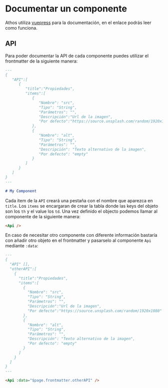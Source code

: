 # Documentar un componente

Athos utiliza [vuepress](https://vuepress.vuejs.org/) para la documentación, en el enlace podrás leer como funciona.

## API

Para poder documentar la API de cada componente puedes utilizar el frontmatter de la siguiente manera:

```md
---
{
   "API":[
      {
         "title":"Propiedades",
         "items":[
            {
               "Nombre": "src",
               "Tipo": "String",
               "Parámetros": "",
               "Descripción":"Url de la imagen",
               "Por defecto":"https://source.unsplash.com/random/1920x1080"
            },
            {
               "Nombre": "alt",
               "Tipo": "String",
               "Parámetros": "",
               "Descripción": "Texto alternativo de la imagen",
               "Por defecto": "empty"
            }
         ]
      }
   ]
}
---

# My Component
```

Cada item de la `API` creará una pestaña con el nombre que aparezca en `title`. Los `items` se encargaran de crear la tabla donde las keys del objeto son los `th` y el value los `td`. Una vez definido el objecto podemos llamar al componente de la siguiente manera:

```md
<Api />
```

En caso de necesitar otro componente con diferente información bastaría con añadir otro objeto en el frontmatter y pasarselo al componente `Api` mediante `:data`:

```md
---
{
  "API" [],
  "otherAPI":[
    {
      "title":"Propiedades",
      "items":[
        {
          "Nombre": "src",
          "Tipo": "String",
          "Parámetros": "",
          "Descripción":"Url de la imagen",
          "Por defecto":"https://source.unsplash.com/random/1920x1080"
        },
        {
          "Nombre": "alt",
          "Tipo": "String",
          "Parámetros": "",
          "Descripción": "Texto alternativo de la imagen",
          "Por defecto": "empty"
        }
      ]
    }
  ]
}
---

<Api :data="$page.frontmatter.otherAPI" />
```